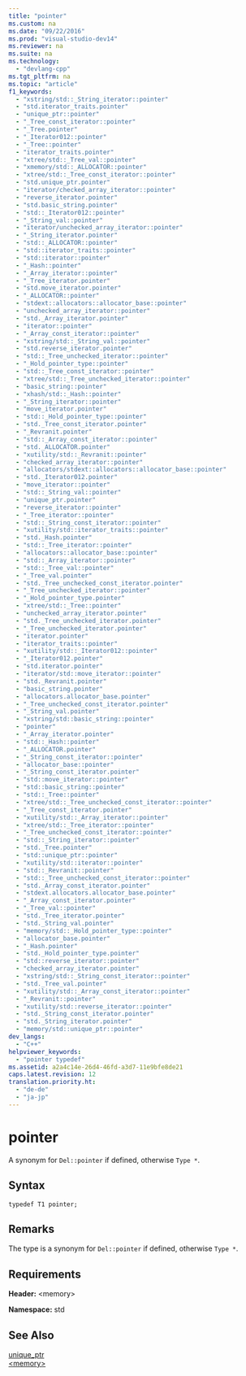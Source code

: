 ```yaml
---
title: "pointer"
ms.custom: na
ms.date: "09/22/2016"
ms.prod: "visual-studio-dev14"
ms.reviewer: na
ms.suite: na
ms.technology: 
  - "devlang-cpp"
ms.tgt_pltfrm: na
ms.topic: "article"
f1_keywords: 
  - "xstring/std::_String_iterator::pointer"
  - "std.iterator_traits.pointer"
  - "unique_ptr::pointer"
  - "_Tree_const_iterator::pointer"
  - "_Tree.pointer"
  - "_Iterator012::pointer"
  - "_Tree::pointer"
  - "iterator_traits.pointer"
  - "xtree/std::_Tree_val::pointer"
  - "xmemory/std::_ALLOCATOR::pointer"
  - "xtree/std::_Tree_const_iterator::pointer"
  - "std.unique_ptr.pointer"
  - "iterator/checked_array_iterator::pointer"
  - "reverse_iterator.pointer"
  - "std.basic_string.pointer"
  - "std::_Iterator012::pointer"
  - "_String_val::pointer"
  - "iterator/unchecked_array_iterator::pointer"
  - "_String_iterator.pointer"
  - "std::_ALLOCATOR::pointer"
  - "std::iterator_traits::pointer"
  - "std::iterator::pointer"
  - "_Hash::pointer"
  - "_Array_iterator::pointer"
  - "_Tree_iterator.pointer"
  - "std.move_iterator.pointer"
  - "_ALLOCATOR::pointer"
  - "stdext::allocators::allocator_base::pointer"
  - "unchecked_array_iterator::pointer"
  - "std._Array_iterator.pointer"
  - "iterator::pointer"
  - "_Array_const_iterator::pointer"
  - "xstring/std::_String_val::pointer"
  - "std.reverse_iterator.pointer"
  - "std::_Tree_unchecked_iterator::pointer"
  - "_Hold_pointer_type::pointer"
  - "std::_Tree_const_iterator::pointer"
  - "xtree/std::_Tree_unchecked_iterator::pointer"
  - "basic_string::pointer"
  - "xhash/std::_Hash::pointer"
  - "_String_iterator::pointer"
  - "move_iterator.pointer"
  - "std::_Hold_pointer_type::pointer"
  - "std._Tree_const_iterator.pointer"
  - "_Revranit.pointer"
  - "std::_Array_const_iterator::pointer"
  - "std._ALLOCATOR.pointer"
  - "xutility/std::_Revranit::pointer"
  - "checked_array_iterator::pointer"
  - "allocators/stdext::allocators::allocator_base::pointer"
  - "std._Iterator012.pointer"
  - "move_iterator::pointer"
  - "std::_String_val::pointer"
  - "unique_ptr.pointer"
  - "reverse_iterator::pointer"
  - "_Tree_iterator::pointer"
  - "std::_String_const_iterator::pointer"
  - "xutility/std::iterator_traits::pointer"
  - "std._Hash.pointer"
  - "std::_Tree_iterator::pointer"
  - "allocators::allocator_base::pointer"
  - "std::_Array_iterator::pointer"
  - "std::_Tree_val::pointer"
  - "_Tree_val.pointer"
  - "std._Tree_unchecked_const_iterator.pointer"
  - "_Tree_unchecked_iterator::pointer"
  - "_Hold_pointer_type.pointer"
  - "xtree/std::_Tree::pointer"
  - "unchecked_array_iterator.pointer"
  - "std._Tree_unchecked_iterator.pointer"
  - "_Tree_unchecked_iterator.pointer"
  - "iterator.pointer"
  - "iterator_traits::pointer"
  - "xutility/std::_Iterator012::pointer"
  - "_Iterator012.pointer"
  - "std.iterator.pointer"
  - "iterator/std::move_iterator::pointer"
  - "std._Revranit.pointer"
  - "basic_string.pointer"
  - "allocators.allocator_base.pointer"
  - "_Tree_unchecked_const_iterator.pointer"
  - "_String_val.pointer"
  - "xstring/std::basic_string::pointer"
  - "pointer"
  - "_Array_iterator.pointer"
  - "std::_Hash::pointer"
  - "_ALLOCATOR.pointer"
  - "_String_const_iterator::pointer"
  - "allocator_base::pointer"
  - "_String_const_iterator.pointer"
  - "std::move_iterator::pointer"
  - "std::basic_string::pointer"
  - "std::_Tree::pointer"
  - "xtree/std::_Tree_unchecked_const_iterator::pointer"
  - "_Tree_const_iterator.pointer"
  - "xutility/std::_Array_iterator::pointer"
  - "xtree/std::_Tree_iterator::pointer"
  - "_Tree_unchecked_const_iterator::pointer"
  - "std::_String_iterator::pointer"
  - "std._Tree.pointer"
  - "std::unique_ptr::pointer"
  - "xutility/std::iterator::pointer"
  - "std::_Revranit::pointer"
  - "std::_Tree_unchecked_const_iterator::pointer"
  - "std._Array_const_iterator.pointer"
  - "stdext.allocators.allocator_base.pointer"
  - "_Array_const_iterator.pointer"
  - "_Tree_val::pointer"
  - "std._Tree_iterator.pointer"
  - "std._String_val.pointer"
  - "memory/std::_Hold_pointer_type::pointer"
  - "allocator_base.pointer"
  - "_Hash.pointer"
  - "std._Hold_pointer_type.pointer"
  - "std::reverse_iterator::pointer"
  - "checked_array_iterator.pointer"
  - "xstring/std::_String_const_iterator::pointer"
  - "std._Tree_val.pointer"
  - "xutility/std::_Array_const_iterator::pointer"
  - "_Revranit::pointer"
  - "xutility/std::reverse_iterator::pointer"
  - "std._String_const_iterator.pointer"
  - "std._String_iterator.pointer"
  - "memory/std::unique_ptr::pointer"
dev_langs: 
  - "C++"
helpviewer_keywords: 
  - "pointer typedef"
ms.assetid: a2a4c14e-26d4-46fd-a3d7-11e9bfe8de21
caps.latest.revision: 12
translation.priority.ht: 
  - "de-de"
  - "ja-jp"
---
```

# pointer
A synonym for `Del::pointer` if defined, otherwise `Type *`.  
  
## Syntax  
  
```  
typedef T1 pointer;  
```  
  
## Remarks  
 The type is a synonym for `Del::pointer` if defined, otherwise `Type *`.  
  
## Requirements  
 **Header:** \<memory>  
  
 **Namespace:** std  
  
## See Also  
 [unique_ptr](../vs140/unique_ptr-class.md)   
 [\<memory>](../vs140/-memory-.md)